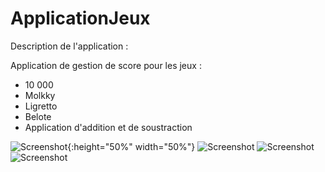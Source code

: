 # ApplicationJeux

Description de l'application : 

Application de gestion de score pour les jeux : 
  - 10 000
  - Molkky 
  - Ligretto 
  - Belote
  - Application d'addition et de soustraction
  
 ![Screenshot](https://github.com/emilienTETU/ApplicationJeux/blob/master/ImageReadMe/Screenshot_20200731_140719_com.e.jeux.jpg){:height="50%" width="50%"}
 ![Screenshot](https://github.com/emilienTETU/ApplicationJeux/blob/master/ImageReadMe/Screenshot_20200731_140745_com.e.jeux.jpg)
 ![Screenshot](https://github.com/emilienTETU/ApplicationJeux/blob/master/ImageReadMe/Screenshot_20200731_140754_com.e.jeux.jpg)
 ![Screenshot](https://github.com/emilienTETU/ApplicationJeux/blob/master/ImageReadMe/Screenshot_20200731_140803_com.e.jeux.jpg)
